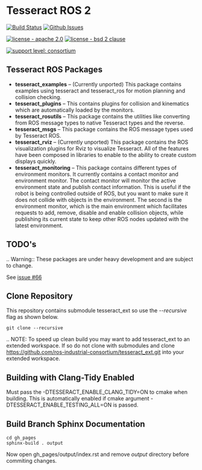 # Tesseract ROS 2

[![Build Status](https://github.com/ros-industrial-consortium/tesseract_ros2/workflows/CI/badge.svg)](https://github.com/ros-industrial-consortium/tesseract_ros2/actions?query=branch%3Amaster+)
[![Github Issues](https://img.shields.io/github/issues/ros-industrial-consortium/tesseract_ros2.svg)](http://github.com/ros-industrial-consortium/tesseract_ros2/issues)

[![license - apache 2.0](https://img.shields.io/:license-Apache%202.0-yellowgreen.svg)](https://opensource.org/licenses/Apache-2.0)
[![license - bsd 2 clause](https://img.shields.io/:license-BSD%202--Clause-blue.svg)](https://opensource.org/licenses/BSD-2-Clause)

[![support level: consortium](https://img.shields.io/badge/support%20level-consortium-brightgreen.png)](http://rosindustrial.org/news/2016/10/7/better-supporting-a-growing-ros-industrial-software-platform)

## Tesseract ROS Packages

* **tesseract_examples** – (Currently unported) This package contains examples using tesseract and tesseract_ros for motion planning and collision checking.
* **tesseract_plugins** – This contains plugins for collision and kinematics which are automatically loaded by the monitors.
* **tesseract_rosutils** – This package contains the utilities like converting from ROS message types to native Tesseract types and the reverse.
* **tesseract_msgs** – This package contains the ROS message types used by Tesseract ROS.
* **tesseract_rviz** – (Currently unported) This package contains the ROS visualization plugins for Rviz to visualize Tesseract. All of the features have been composed in libraries to enable to the ability to create custom displays quickly.
* **tesseract_monitoring** – This package contains different types of environment monitors. It currently contains a contact monitor and environment monitor. The contact monitor will monitor the active environment state and publish contact information. This is useful if the robot is being controlled outside of ROS, but you want to make sure it does not collide with objects in the environment. The second is the environment monitor, which is the main environment which facilitates requests to add, remove, disable and enable collision objects, while publishing its current state to keep other ROS nodes updated with the latest environment.

## TODO's

.. Warning:: These packages are under heavy development and are subject to change.


See [issue #66](https://github.com/ros-industrial-consortium/tesseract/issues/66)

## Clone Repository

This repository contains submodule tesseract_ext so use the *--recursive* flag as shown below.

`git clone --recursive`

.. NOTE: To speed up clean build you may want to add tesseract_ext to an extended workspace. If so do not clone with submodules and clone https://github.com/ros-industrial-consortium/tesseract_ext.git into your extended workspace.

## Building with Clang-Tidy Enabled

Must pass the -DTESSERACT_ENABLE_CLANG_TIDY=ON to cmake when building. This is automatically enabled if cmake argument -DTESSERACT_ENABLE_TESTING_ALL=ON is passed.


## Build Branch Sphinx Documentation

```
cd gh_pages
sphinx-build . output
```
Now open gh_pages/output/index.rst and remove *output* directory before commiting changes.

